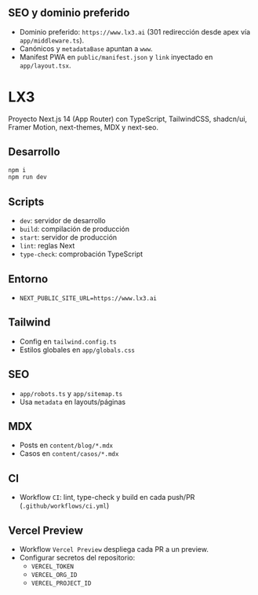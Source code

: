 ## SEO y dominio preferido

- Dominio preferido: `https://www.lx3.ai` (301 redirección desde apex vía `app/middleware.ts`).
- Canónicos y `metadataBase` apuntan a `www`.
- Manifest PWA en `public/manifest.json` y `link` inyectado en `app/layout.tsx`.

# LX3

Proyecto Next.js 14 (App Router) con TypeScript, TailwindCSS, shadcn/ui, Framer Motion, next-themes, MDX y next-seo.

## Desarrollo

```bash
npm i
npm run dev
```

## Scripts
- `dev`: servidor de desarrollo
- `build`: compilación de producción
- `start`: servidor de producción
- `lint`: reglas Next
- `type-check`: comprobación TypeScript

## Entorno
- `NEXT_PUBLIC_SITE_URL=https://www.lx3.ai`

## Tailwind
- Config en `tailwind.config.ts`
- Estilos globales en `app/globals.css`

## SEO
- `app/robots.ts` y `app/sitemap.ts`
- Usa `metadata` en layouts/páginas

## MDX
- Posts en `content/blog/*.mdx`
- Casos en `content/casos/*.mdx`

## CI
- Workflow `CI`: lint, type-check y build en cada push/PR (`.github/workflows/ci.yml`)

## Vercel Preview
- Workflow `Vercel Preview` despliega cada PR a un preview.
- Configurar secretos del repositorio:
  - `VERCEL_TOKEN`
  - `VERCEL_ORG_ID`
  - `VERCEL_PROJECT_ID`


